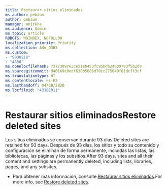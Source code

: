 ```yaml
---
title: Restaurar sitios eliminados
ms.author: pebaum
author: pebaum
manager: mnirkhe
ms.audience: Admin
ms.topic: article
ROBOTS: NOINDEX, NOFOLLOW
localization_priority: Priority
ms.collection: Adm_O365
ms.custom:
- "9000210"
- "4836"
ms.openlocfilehash: 7377309ce2ce51eb453fc95b0b24639793f5b2d9
ms.sourcegitcommit: 940169c0edf638b5086d70cc275049f01dcff3cf
ms.translationtype: HT
ms.contentlocale: es-ES
ms.lasthandoff: 04/08/2020
ms.locfileid: "43182911"
---
```

# <a name="restore-deleted-sites"></a><span data-ttu-id="c6fa5-102">Restaurar sitios eliminados</span><span class="sxs-lookup"><span data-stu-id="c6fa5-102">Restore deleted sites</span></span>

<span data-ttu-id="c6fa5-103">Los sitios eliminados se conservan durante 93 días.</span><span class="sxs-lookup"><span data-stu-id="c6fa5-103">Deleted sites are retained for 93 days.</span></span> <span data-ttu-id="c6fa5-104">Después de 93 días, los sitios y todo su contenido y configuración se eliminan de forma permanente, incluidas las listas, las bibliotecas, las páginas y los subsitios.</span><span class="sxs-lookup"><span data-stu-id="c6fa5-104">After 93 days, sites and all their content and settings are permanently deleted, including lists, libraries, pages, and any subsites.</span></span>

- <span data-ttu-id="c6fa5-105">Para obtener más información, consulte [Restaurar sitios eliminados](https://docs.microsoft.com/sharepoint/restore-deleted-site-collection).</span><span class="sxs-lookup"><span data-stu-id="c6fa5-105">For more info, see [Restore deleted sites](https://docs.microsoft.com/sharepoint/restore-deleted-site-collection).</span></span>

